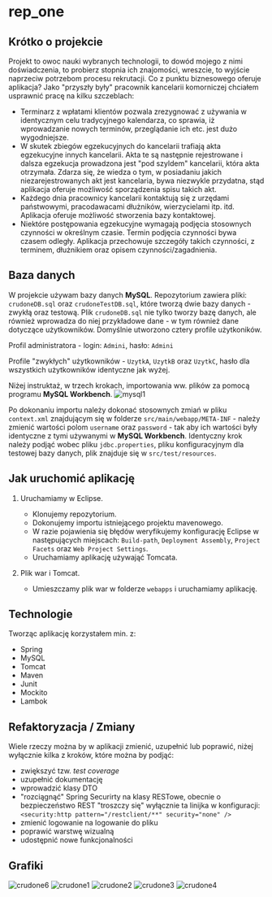 # rep_one



## Krótko o projekcie

Projekt to owoc nauki wybranych technologii, to dowód mojego z nimi doświadczenia, to probierz stopnia ich znajomości, wreszcie, to wyjście naprzeciw potrzebom procesu rekrutacji.
Co z punktu biznesowego oferuje aplikacja? Jako "przyszły były" pracownik kancelarii komorniczej chciałem usprawnić pracę na kilku szczeblach:
- Terminarz z wpłatami klientów pozwala zrezygnować z używania w identycznym celu tradycyjnego kalendarza, co sprawia, iż wprowadzanie nowych terminów, przeglądanie ich etc. jest dużo wygodniejsze.
- W skutek zbiegów egzekucyjnych do kancelarii trafiają akta egzekucyjne innych kancelarii. Akta te są następnie rejestrowane i dalsza egzekucja prowadzona jest "pod szyldem" kancelarii, która akta otrzymała. Zdarza się, że wiedza o tym, w posiadaniu jakich niezarejestrowanych akt jest kancelaria, bywa niezwykle przydatna, stąd aplikacja oferuje możliwość sporządzenia spisu takich akt. 
- Każdego dnia pracownicy kancelarii kontaktują się z urzędami państwowymi, pracodawacami dłużników, wierzycielami itp. itd. Aplikacja oferuje możliwość stworzenia bazy kontaktowej.
- Niektóre postępowania egzekucyjne wymagają podjęcia stosownych czynności w określnym czasie. Termin podjęcia czynności bywa czasem odległy. Aplikacja przechowuje szczegóły takich czynności, z terminem, dłużnikiem oraz opisem czynności/zagadnienia.
	

## Baza danych
		
W projekcie używam bazy danych **MySQL**. Repozytorium zawiera pliki: `crudoneDB.sql` oraz `crudoneTestDB.sql`, które tworzą dwie bazy danych - zwykłą oraz testową. Plik `crudoneDB.sql` nie tylko tworzy bazę danych, ale również wprowadza do niej przykładowe dane - w tym również dane dotyczące użytkowników. Domyślnie utworzono cztery profile użytkoników. 

Profil administratora - login: `Admini`, hasło: `Admini`

Profile "zwykłych" użytkowników - `UzytkA`, `UzytkB` oraz `UzytkC`, hasło dla wszystkich użytkowników identyczne jak wyżej.

Niżej instruktaż, w trzech krokach, importowania ww. plików za pomocą programu **MySQL Workbench**. 
![mysql1](https://user-images.githubusercontent.com/32525977/35484920-da61dd5a-0457-11e8-9907-c479167ee0cb.png)

Po dokonaniu importu należy dokonać stosownych zmiań w pliku `context.xml` znajdującym się w folderze `src/main/webapp/META-INF` - należy zmienić wartości polom `username` oraz `password` - tak aby ich wartości były identyczne z tymi używanymi w **MySQL Workbench**. Identyczny krok należy podjąć wobec pliku `jdbc.properties`, pliku konfiguracyjnym dla testowej bazy danych, plik znajduje się w `src/test/resources`.

## Jak uruchomić aplikację
1. Uruchamiamy w Eclipse.
	- Klonujemy repozytorium.
	- Dokonujemy importu istniejącego projektu mavenowego.
	- W razie pojawienia się błędów weryfikujemy konfigurację Eclipse w następujących miejscach: `Build-path`, `Deployment Assembly`, `Project Facets` oraz `Web Project Settings`.
	- Uruchamiamy aplikację używająć Tomcata.
			
2. Plik war i Tomcat.
	- Umieszczamy plik war w folderze `webapps` i uruchamiamy aplikację.
	

## Technologie

Tworząc aplikację korzystałem min. z:
- Spring
- MySQL
- Tomcat 
- Maven
- Junit
- Mockito
- Lambok

## Refaktoryzacja / Zmiany
Wiele rzeczy można by w aplikacji zmienić, uzupełnić lub poprawić, niżej wyłącznie kilka z kroków, które można by podjąć:
- zwiększyć tzw. *test coverage*
- uzupełnić dokumentację
- wprowadzić klasy DTO
- "rozciągnąć" Spring Securirty na klasy RESTowe, obecnie o bezpieczeństwo REST "troszczy się" wyłącznie ta linijka w konfiguracji: `<security:http pattern="/restclient/**" security="none" />`
- zmienić logowanie na logowanie do pliku
- poprawić warstwę wizualną 
- udostępnić nowe funkcjonalności


## Grafiki
![crudone6](https://user-images.githubusercontent.com/32525977/35484808-c77d42da-0455-11e8-955e-a6594a138178.png)
![crudone1](https://user-images.githubusercontent.com/32525977/35419974-4e52aad8-023b-11e8-9333-c88403c61a8c.png)
![crudone2](https://user-images.githubusercontent.com/32525977/35420046-b4c31424-023b-11e8-92b6-d57aafdecdad.png)
![crudone3](https://user-images.githubusercontent.com/32525977/35420055-bed1af3e-023b-11e8-9188-5c6118139712.png)
![crudone4](https://user-images.githubusercontent.com/32525977/35420066-cb4dd2e2-023b-11e8-9e99-50a35f43fecd.png)
